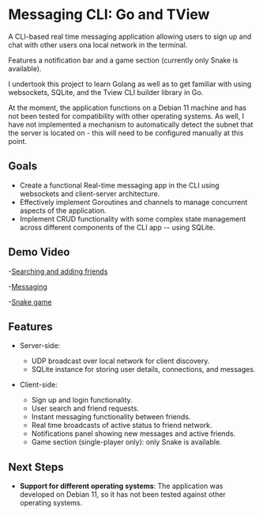 # Messaging CLI: Go and TView

A CLI-based real time messaging application allowing users to sign up and chat with other users ona local network in the terminal.

Features a notification bar and a game section (currently only Snake is available).

I undertook this project to learn Golang as well as to get familiar with using websockets, SQLite, and the Tview CLI builder library in Go.

At the moment, the application functions on a Debian 11 machine and has not been tested for compatibility with other operating systems. As well, I have not implemented a mechanism to 
automatically detect the subnet that the server is located on - this will need to be configured 
manually at this point. 


## Goals
  - Create a functional Real-time messaging app in the CLI using  websockets and client-server architecture.
  - Effectively implement Goroutines and channels to manage concurrent aspects of the application. 
  - Implement CRUD functionality with some complex state management across different components of the CLI app -- using SQLite.

## Demo Video

-[Searching and adding friends]()

-[Messaging]()

-[Snake game]()


## Features

- Server-side:
  - UDP broadcast over local network for client discovery.
  - SQLite instance for storing user details, connections, and messages. 

- Client-side:
  - Sign up and login functionality.
  - User search and friend requests.
  - Instant messaging functionality between friends.
  - Real time broadcasts of active status to friend network. 
  - Notifications panel showing new messages and active friends.
  - Game section (single-player only): only Snake is available. 

## Next Steps

- **Support for different operating systems**: The application was developed on Debian 11, so it has not been tested against other operating systems.
